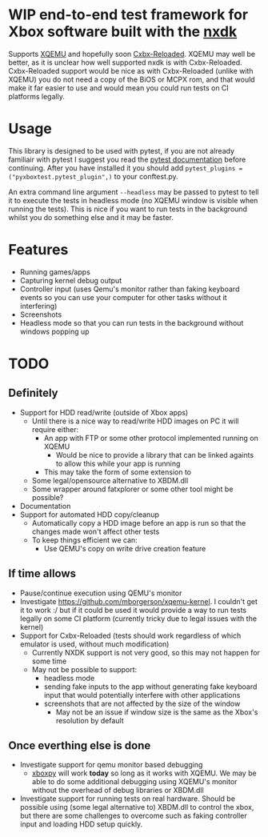 # WIP end-to-end test framework for Xbox software built with the [nxdk](https://github.com/XboxDev/nxdk)
Supports [XQEMU](https://github.com/xqemu/xqemu) and hopefully soon [Cxbx-Reloaded](https://github.com/Cxbx-Reloaded/Cxbx-Reloaded). XQEMU may well be better, as it is unclear how well supported nxdk is with Cxbx-Reloaded. Cxbx-Reloaded support would be nice as with Cxbx-Reloaded (unlike with XQEMU) you do not need a copy of the BiOS or MCPX rom, and that would make it far easier to use and would mean you could run tests on CI platforms legally.

# Usage
This library is designed to be used with pytest, if you are not already familiair with pytest I suggest you read the [pytest documentation](https://docs.pytest.org) before continuing. After you have installed it you should add `pytest_plugins = ("pyxboxtest.pytest_plugin",)` to your conftest.py.

An extra command line argument `--headless` may be passed to pytest to tell it to execute the tests in headless mode (no XQEMU window is visible when running the tests). This is nice if you want to run tests in the background whilst you do something else and it may be faster.

# Features
 - Running games/apps
 - Capturing kernel debug output
 - Controller input (uses Qemu's monitor rather than faking keyboard events so you can use your computer for other tasks without it interfering)
 - Screenshots
 - Headless mode so that you can run tests in the background without windows popping up

# TODO
## Definitely
- Support for HDD read/write (outside of Xbox apps)
  - Until there is a nice way to read/write HDD images on PC it will require either:
    - An app with FTP or some other protocol implemented running on XQEMU
      - Would be nice to provide a library that can be linked againts to allow this while your app is running
    - This may take the form of some extension to 
  - Some legal/opensource alternative to XBDM.dll
  - Some wrapper around fatxplorer or some other tool might be possible?
- Documentation
- Support for automated HDD copy/cleanup
  - Automatically copy a HDD image before an app is run so that the changes made won't affect other tests
  - To keep things efficient we can:
    - Use QEMU's copy on write drive creation feature

## If time allows
- Pause/continue execution using QEMU's monitor
- Investigate https://github.com/mborgerson/xqemu-kernel. I couldn't get it to work :/ but if it could be used it would provide a way to run tests legally on some CI platform (currently tricky due to legal issues with the kernel)
- Support for Cxbx-Reloaded (tests should work regardless of which emulator is used, without much modification)
  - Currently NXDK support is not very good, so this may not happen for some time
  - May not be possible to support:
    - headless mode
    - sending fake inputs to the app without generating fake keyboard input that would potentially interfere with other applications
    - screenshots that are not affected by the size of the window
      - May not be an issue if window size is the same as the Xbox's resolution by default

## Once everthing else is done
- Investigate support for qemu monitor based debugging
  - [xboxpy](https://github.com/XboxDev/xboxpy) will work __today__ so long as it works with XQEMU. We may be able to do some additional debugging using XQEMU's monitor without the overhead of debug libraries or XBDM.dll
- Investigate support for running tests on real hardware. Should be possible using (some legal alternative to) XBDM.dll to control the xbox, but there are some challenges to overcome such as faking controller input and loading HDD setup quickly.